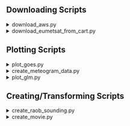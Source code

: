 ## Downloading Scripts

<details>
<summary>download_aws.py</summary>

A script to download certain products from AWS S3 buckets.

> [!NOTE]
> Implemented products are: Multiband ABI and GLM data from GOES 16, 17, and 18,
> AHI data from Himawari 8 and 9, zero-hour analysis data from the GFS and HRRR models,
> Level 2 NEXRAD data by radar ID, and multi-radar multi-sensor data.

Output → Files downloaded from AWS of the selected product, filtered by time.

Options

| Option | Variable/Flag | Input | Description | 
|---|---|---|---|
| save_directory | _(required)_ | path | Directory to save downloaded files to |
| satellite | -s, --satellite | goes16, goes17, goes18, goes16-glm, goes17-glm, goes18-glm, hw8, hw9 | Specify a satellite product to download |
| model | -m, --model | gfs-anl, hrrr-anl | Specify a model product to download |
| radar | -r, --radar | radar_id (string) | Specify a radar to download data from ("mrms" for MRMS data) |
| start_time | --start-time | yyyy mm dd hh mm (int) | Download data starting at this time |
| end_time | --end-time | yyyy mm dd hh mm (int) | Download data until this time |
| around_time | --around-time | yyyy mm dd hh mm hr_del (int) | Download data around this time, with the length of the window specified by an hour delta |

</details>

<details>
<summary>download_eumetsat_from_cart.py</summary>

A script to download products from the EUMETSAT data store, via a saved cart file. 

Input → Saved "cart" file(s) from data.eumetsat.int, in XML format.

In order to get a saved cart file, the following steps must be taken:
1. Navigate to the desired product, and save the desired product times to your "cart".
2. Navigate to the cart page, and click "download cart".
3. Save the contents of the cart to an XML file.

Output → Files downloaded from EUMETSAT of the selected product, filtered by time.

Options

| Option | Variable/Flag | Input | Description | 
|---|---|---|---|
| input_file_directory | _(required)_ | path | Directory to read input files from |
| save_directory | _(required)_ | path | Directory to save downloaded files to |
| api_key | _(required)_ | api_key (string) | An API key to be used to download the files |

> [!IMPORTANT]
> An API key is required to download files using this script. It can be found at the following 
> page after making an account: https://api.eumetsat.int/api-key/. API keys are only valid for one hour.

</details>

## Plotting Scripts

<details>
<summary>plot_goes.py</summary>

A script to plot products from GOES satellites, including single-band
channels and certain composite products.

Input → Multi-band GOES data files ("ABI-MCMIPC")
	   (Default file type downloaded from AWS script)

Output → A series of images that plot the selected product, one image
    per input file.

Options

| Option | Variable/Flag | Input | Description | 
|---|---|---|---|
| input_file_directory | _(required)_ | path | Directory to read input files from |
| save_directory | _(required)_ | path | Directory to save output to |
| band | -b, --band | band no. (int) | Specify a band to plot |
| composite | -c, --composite | product (String) | Specify a composite product to plot |
| bbox | --bbox | N S E W (int) | Specify the bounding box for the image in decimal lat-lon |
| center | --center | lat lon rad (float) | Automatically center the bounding box of the image around a point, with a given radius |
| points_from_file | --points-from-file | path | Specify a CSV file to read in points from, to be annotated on the plot. CSV must be in format: lat,lon,marker,label |
| pallete | -p, --pallete | pallete (String) | Specify the color pallete to be used for the image (*single band only*)
| show_colorbar | -cb, --show-colorbar | _None_ | Flag to turn on display of colorbar, for either albedo or brightness temperature (*single band only*)
| pixel_value | -pv, --pixel-value | _None_ | Flag to turn on display of pixel values, for either albedo or brightness temperature (*single band only*)

Notes
- A satellite band **or** a composite product must be specified, not both.
</details>

<details>
<summary>create_meteogram_data.py</summary>

A script to extract surface-level data from a series of data files,
and place that data into a CSV for plotting as a meteogram. Each row
of the CSV has the variables for the point, and a time (which corresponds
to the valid time of the file.)

Input → Model data file(s), in either Grib/Grib2 or NetCDF format 
		(Currently only HRRR model supported)

Output → A CSV containing surface-level data from the specified point,
		for all of the valid times contained in the data files (not
		necissarily ordered). A location verification plot can also be
		produced if desired.

Options

| Option | Variable/Flag | Input | Description | 
|---|---|---|---|
| model | _(required)_ | hrrr, gfs, era5, wrf | Specify data from what model is to be used. Will error or produce undefined result if data format differs from specifed model |
| input_file_directory | _(required)_ | path | Directory to read input files from |
| save_directory | _(required)_ | path | Directory to save output to |
| location | -l, --loc | lat, lon | Specify a point to take the meteogram data from |
| temp_units | -tu, --temperature-units | unit (string) | Specify the unit to be used for temperature/dewpoint |
| wind_units | -wu, --wind-units | unit (string) | Specify the unit to be used for wind speed/gusts |
| pressure_units | -pu, --pressure-units | unit (String) | Specify the unit to be used for pressure |
| verification_plot | -vp, --verification-plot | _None_ | Generate a plot to verify location of meteogram |
| precip_type | -pt, --record-precip-type | _None_ | Record precip type (if available) as a string (*Not Yet Implemented*)
</details>

<details>
<summary>plot_glm.py</summary>

A script to plot data from the Geostationary Lightning Mapper (GLM) located on GOES satellites, 
for either single time-steps or cumulative time-steps.

Input → GLM data files ("GLM-L2-LCFA")
     (Default file type downloaded from AWS script)

Output → A series of images that plot the selected product, one image
    per input file.

Options

| Option | Variable/Flag | Input | Description | 
|---|---|---|---|
| input_file_directory | _(required)_ | path | Directory to read input files from |
| save_directory | _(required)_ | path | Directory to save output to |
| single | -s, --single | _None_ | Specify plotting of flashes at single time-steps only (i.e. every 20 sec.) |
| composite | -c, --composite | minutes (int) | Specify plotting of all flashes in a rolling time period (default is 20 min)|
| bbox | --bbox | N S E W (float) | Specify the bounding box for the image in decimal lat-lon |
| center | --center | lat lon rad (float) | Automatically center the bounding box of the image around a point, with a given radius |
| points_from_file | --points-from-file | path | Specify a CSV file to read in points from, to be annotated on the plot. CSV must be in format: lat,lon,marker,label |
| save_kmz | --save-kmz | _None_ | Flag to save all detected flashes in a KMZ |

</details>

## Creating/Transforming Scripts

<details>
<summary>create_raob_sounding.py</summary>

A script to create a series of "soundings" (vertical profiles) of data from a model,
specifically for the program RAOB (in RAOB CSV format).

Input → Model data files

> [!Note]
> Currently only ERA5 and HRRR analysis files are supported.

Output → A sounding or soundings, depending on the processing mode selected.

Options

| Option | Variable/Flag | Input | Description | 
|---|---|---|---|
| input_file_directory | _(required)_ | path | Directory to read input files from |
| save_directory | _(required)_ | path | Directory to save output to |
| model | _(required)_ | _hrrr_, _gfs_, _era5_,  or _wrf_ | Specify which model is being used as input data |
| wrf_input_freq | --wrf-input-freq | freq_str (str) | If using WRF data, specify the temporal frequency of the data in Pandas "freq" strings. This should be the same as the output timing for that domain.|
| point_sounding | -pt, --point-sounding | lat lon year month day hour minute (float) | **Processing Mode 1:** Automatically select the file closest in time to the given time, and make a sounding at the given coordinates. Only creates a single sounding file. |
| time_height | -th, --time-height | lat lon (float) | **Processing Mode 2:** Iterate through all data files, and produce a sounding at a given point for each file. These soundings can then be directly imported into RAOB to make a time-height diagram. |
| cross_section | -cs, --cross-section | path | **Processing Mode 3:** Using a CSV file containing points and times, iterate through each entry and find the file closest to that time, and make a sounding at that given point. These soundings can then be directly imported into RAOB to make a cross-section diagram |
| skip_duplicates | -d, --skip-duplicates | _None_ | Flag to turn on skipping of creating multiple soundings at the same point. Only useful for cross-section processing mode because RAOB doesn't like multiple soundings at the same point |
| verification_plot | -vp, --verification-plot | _None_ | Flag to generate a plot that can be used to verify the location of the soundings generated |
| grid_points | -gp, --grid-points | _None_ | Flag to save all grid points that are used by the script in a KMZ |

</details>

<details>
<summary>create_movie.py</summary>

A script to create a movie from a series of images, in mp4 format.

Input → A series of images

Output → An mp4 video at a specified framerate

Options

| Option | Variable/Flag | Input | Description | 
|---|---|---|---|
| input_file_directory | _(required)_ | path | Directory to read input files from |
| save_directory | _(required)_ | path | Directory to save output to |
| title | -t, --title | title (string) | Specify the title of the movie (default is "Movie[.mp4]") |
| fps | --fps | fps (int) | Specify the frames per second of the video |

</details>

